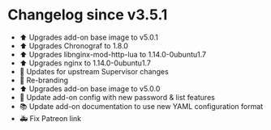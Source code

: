 # Changelog since v3.5.1
- :arrow_up: Upgrades add-on base image to v5.0.1 
- :arrow_up: Upgrades Chronograf to 1.8.0 
- :arrow_up: Upgrades libnginx-mod-http-lua to 1.14.0-0ubuntu1.7 
- :arrow_up: Upgrades nginx to 1.14.0-0ubuntu1.7 
- :hammer: Updates for upstream Supervisor changes 
- :hammer: Re-branding 
- :arrow_up: Upgrades add-on base image to v5.0.0 
- :hammer: Update add-on config with new password & list features 
- :books: Update add-on documentation to use new YAML configuration format 
- :ambulance: Fix Patreon link 
